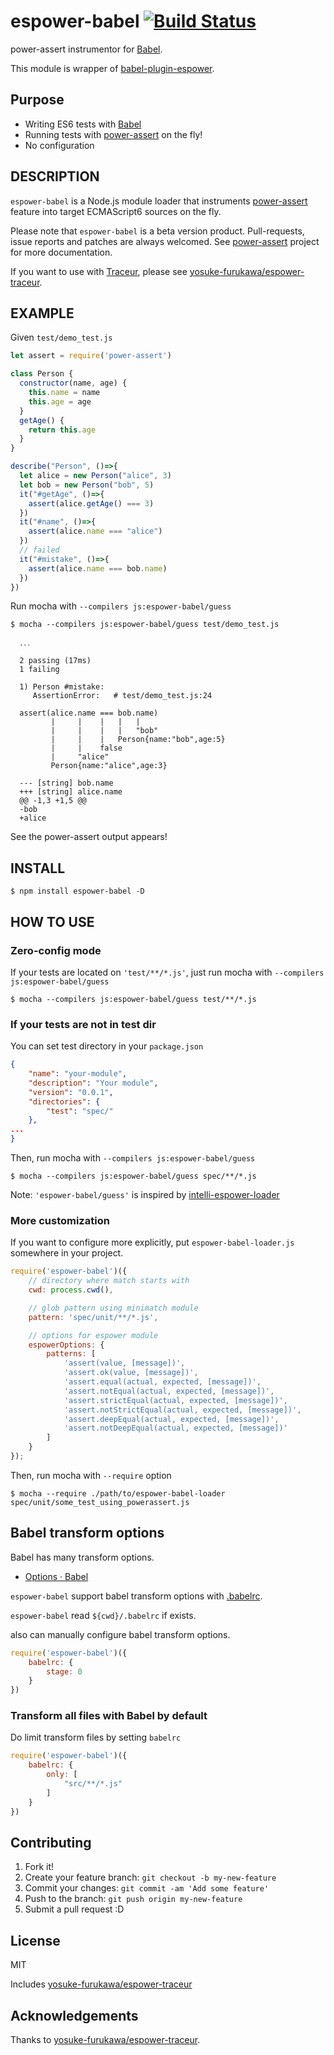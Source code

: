 # espower-babel [![Build Status](https://travis-ci.org/power-assert-js/espower-babel.svg?branch=master)](https://travis-ci.org/power-assert-js/espower-babel)

power-assert instrumentor for [Babel](https://babeljs.io/ "Babel · The transpiler for writing next generation JavaScript").

This module is wrapper of [babel-plugin-espower](https://github.com/power-assert-js/babel-plugin-espower "babel-plugin-espower").

## Purpose

- Writing ES6 tests with [Babel](http://babeljs.io/)
- Running tests with [power-assert](https://github.com/twada/power-assert) on the fly!
- No configuration

## DESCRIPTION

`espower-babel` is a Node.js module loader that instruments [power-assert](http://github.com/twada/power-assert) feature into target ECMAScript6 sources on the fly.

Please note that `espower-babel` is a beta version product. Pull-requests, issue reports and patches are always welcomed. See [power-assert](http://github.com/twada/power-assert) project for more documentation.

If you want to use with [Traceur](https://github.com/google/traceur-compiler "Traceur"), please see [yosuke-furukawa/espower-traceur](https://github.com/yosuke-furukawa/espower-traceur "yosuke-furukawa/espower-traceur").

## EXAMPLE

Given `test/demo_test.js`

```javascript
let assert = require('power-assert')

class Person {
  constructor(name, age) {
    this.name = name
    this.age = age
  }
  getAge() {
    return this.age
  }
}

describe("Person", ()=>{
  let alice = new Person("alice", 3)
  let bob = new Person("bob", 5)
  it("#getAge", ()=>{
    assert(alice.getAge() === 3)
  })
  it("#name", ()=>{
    assert(alice.name === "alice")
  })
  // failed
  it("#mistake", ()=>{
    assert(alice.name === bob.name)
  })
})
```

Run mocha with `--compilers js:espower-babel/guess`

```
$ mocha --compilers js:espower-babel/guess test/demo_test.js

  ․․․

  2 passing (17ms)
  1 failing

  1) Person #mistake:
     AssertionError:   # test/demo_test.js:24

  assert(alice.name === bob.name)
         |     |    |   |   |
         |     |    |   |   "bob"
         |     |    |   Person{name:"bob",age:5}
         |     |    false
         |     "alice"
         Person{name:"alice",age:3}

  --- [string] bob.name
  +++ [string] alice.name
  @@ -1,3 +1,5 @@
  -bob
  +alice
```

See the power-assert output appears!


## INSTALL

    $ npm install espower-babel -D


## HOW TO USE

### Zero-config mode

If your tests are located on `'test/**/*.js'`, just run mocha with `--compilers js:espower-babel/guess`

    $ mocha --compilers js:espower-babel/guess test/**/*.js


### If your tests are not in test dir

You can set test directory in your `package.json`

```json
{
    "name": "your-module",
    "description": "Your module",
    "version": "0.0.1",
    "directories": {
        "test": "spec/"
    },
...
}
```

Then, run mocha with `--compilers js:espower-babel/guess`

    $ mocha --compilers js:espower-babel/guess spec/**/*.js

Note: `'espower-babel/guess'` is inspired by [intelli-espower-loader](https://github.com/power-assert-js/intelli-espower-loader)


### More customization

If you want to configure more explicitly, put `espower-babel-loader.js` somewhere in your project.

```javascript
require('espower-babel')({
    // directory where match starts with
    cwd: process.cwd(),

    // glob pattern using minimatch module
    pattern: 'spec/unit/**/*.js',

    // options for espower module
    espowerOptions: {
        patterns: [
            'assert(value, [message])',
            'assert.ok(value, [message])',
            'assert.equal(actual, expected, [message])',
            'assert.notEqual(actual, expected, [message])',
            'assert.strictEqual(actual, expected, [message])',
            'assert.notStrictEqual(actual, expected, [message])',
            'assert.deepEqual(actual, expected, [message])',
            'assert.notDeepEqual(actual, expected, [message])'
        ]
    }
});
```

Then, run mocha with `--require` option

    $ mocha --require ./path/to/espower-babel-loader spec/unit/some_test_using_powerassert.js

## Babel transform options

Babel has many transform options.

- [Options · Babel](https://babeljs.io/docs/usage/options/ "Options · Babel")

`espower-babel` support babel transform options with [.babelrc](http://babeljs.io/docs/usage/babelrc/ "babelrc").

`espower-babel` read `${cwd}/.babelrc` if exists.

also can manually configure babel transform options.

```js
require('espower-babel')({
    babelrc: {
        stage: 0
    }
})
```

### Transform all files with Babel **by default**

Do limit transform files by setting `babelrc`

```js
require('espower-babel')({
    babelrc: {
        only: [
            "src/**/*.js"
        ]
    }
})
```


## Contributing

1. Fork it!
2. Create your feature branch: `git checkout -b my-new-feature`
3. Commit your changes: `git commit -am 'Add some feature'`
4. Push to the branch: `git push origin my-new-feature`
5. Submit a pull request :D

## License

MIT

Includes [yosuke-furukawa/espower-traceur](https://github.com/yosuke-furukawa/espower-traceur "yosuke-furukawa/espower-traceur")

## Acknowledgements

Thanks to [yosuke-furukawa/espower-traceur](https://github.com/yosuke-furukawa/espower-traceur "yosuke-furukawa/espower-traceur").
